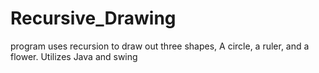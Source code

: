 # Recursive_Drawing
program uses recursion to draw out three shapes, A circle, a ruler, and a flower. Utilizes Java and swing
